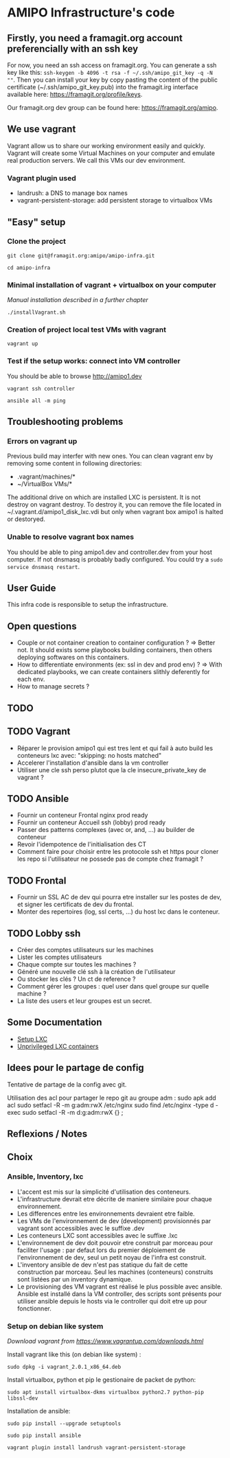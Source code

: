 AMIPO Infrastructure's code
=======

## Firstly, you need a framagit.org account preferencially with an ssh key
For now, you need an ssh access on framagit.org.
You can generate a ssh key like this: `ssh-keygen -b 4096 -t rsa -f ~/.ssh/amipo_git_key -q -N ""`.
Then you can install your key by copy pasting the content of the public certificate (~/.ssh/amipo_git_key.pub) into the framagit.irg interface available here: <a href="https://framagit.org/profile/keys">https://framagit.org/profile/keys</a>.

Our framagit.org dev group can be found here: <a href="https://framagit.org/amipo">https://framagit.org/amipo</a>.

## We use vagrant
Vagrant allow us to share our working environment easily and quickly.
Vagrant will create some Virtual Machines on your computer and emulate real production servers.
We call this VMs our dev environment.

### Vagrant plugin used
* landrush: a DNS to manage box names
* vagrant-persistent-storage: add persistent storage to virtualbox VMs

## "Easy" setup

### Clone the project
`git clone git@framagit.org:amipo/amipo-infra.git` 

`cd amipo-infra`

### Minimal installation of vagrant + virtualbox on your computer
_Manual installation described in a further chapter_

`./installVagrant.sh`

### Creation of project local test VMs with vagrant
`vagrant up`

### Test if the setup works: connect into VM controller
You should be able to browse <a href="http://amipo1.dev">http://amipo1.dev</a>

`vagrant ssh controller`

`ansible all -m ping`

## Troubleshooting problems

### Errors on vagrant up
Previous build may interfer with new ones. You can clean vagrant env by removing some content in following directories:
* .vagrant/machines/*
* ~/VirtualBox VMs/*

The additional drive on which are installed LXC is persistent. It is not destroy on vagrant destroy. To destroy it, you can remove the file located in ~/.vagrant.d/amipo1_disk_lxc.vdi but only when vagrant box amipo1 is halted or destoryed.

### Unable to resolve vagrant box names
You should be able to ping amipo1.dev and controller.dev from your host computer. If not dnsmasq is probably badly configured. You could try a `sudo service dnsmasq restart`.

## User Guide
This infra code is responsible to setup the infrastructure.

## Open questions
* Couple or not container creation to container configuration ? => Better not. It should exists some playbooks building containers, then others deploying softwares on this containers.
* How to differentiate environments (ex: ssl in dev and prod env) ? => With dedicated playbooks, we can create containers slithly deferently for each env.
* How to manage secrets ?

## TODO

## TODO Vagrant
* Réparer le provision amipo1 qui est tres lent et qui fail à auto build les conteneurs lxc avec: "skipping: no hosts matched"
* Accelerer l'installation d'ansible dans la vm controller
* Utiliser une cle ssh perso plutot que la cle insecure_private_key de vagrant ?


## TODO Ansible
* Fournir un conteneur Frontal nginx prod ready
* Fournir un conteneur Accueil ssh (lobby) prod ready
* Passer des patterns complexes (avec or, and, ...) au builder de conteneur
* Revoir l'idempotence de l'initialisation des CT
* Comment faire pour choisir entre les protocole ssh et https pour cloner les repo si l'utilisateur ne possede pas de compte chez framagit ?


## TODO Frontal
* Fournir un SSL AC de dev qui pourra etre installer sur les postes de dev, et signer les certificats de dev du frontal.
* Monter des repertoires (log, ssl certs, ...) du host lxc dans le conteneur.


## TODO Lobby ssh
* Créer des comptes utilisateurs sur les machines
* Lister les comptes utilisateurs
* Chaque compte sur toutes les machines ?
* Généré une nouvelle clé ssh à la création de l'utilisateur
* Ou stocker les clés ? Un ct de reference ?
* Comment gérer les groupes : quel user dans quel groupe sur quelle machine ?
* La liste des users et leur groupes est un secret.


## Some Documentation
* <a href="https://help.ubuntu.com/lts/serverguide/lxc.html">Setup LXC</a>
* <a href="https://stgraber.org/2014/01/17/lxc-1-0-unprivileged-containers/">Unprivileged LXC containers</a>


## Idees pour le partage de config
Tentative de partage de la config avec git.

Utilisation des acl pour partager le repo git au groupe adm :
sudo apk add acl
sudo setfacl -R -m g:adm:rwX /etc/nginx
sudo find /etc/nginx -type d -exec sudo setfacl -R -m d:g:adm:rwX {} \;

## Reflexions / Notes


## Choix
### Ansible, Inventory, lxc
* L'accent est mis sur la simplicité d'utilisation des conteneurs.
* L'infrastructure devrait etre décrite de maniere similaire pour chaque environnement.
* Les differences entre les environnements devraient etre faible.
* Les VMs de l'environnement de dev (development) provisionnés par vagrant sont accessibles avec le suffixe .dev
* Les conteneurs LXC sont accessibles avec le suffixe .lxc
* L'environnement de dev doit pouvoir etre construit par morceau pour faciliter l'usage : par defaut lors du premier déploiement de l'environnement de dev, seul un petit noyau de l'infra est construit.
* L'inventory ansible de dev n'est pas statique du fait de cette construction par morceau. Seul les machines (conteneurs) construits sont listées par un inventory dynamique.
* Le provisioning des VM vagrant est réalisé le plus possible avec ansible. Ansible est installé dans la VM controller, des scripts sont présents pour utiliser ansible depuis le hosts via le controller qui doit etre up pour fonctionner.

### Setup on debian like system
_Download vagrant from https://www.vagrantup.com/downloads.html_

Install vagrant like this (on debian like system) : 

`sudo dpkg -i vagrant_2.0.1_x86_64.deb`

Install virtualbox, python et pip le gestionaire de packet de python:

`sudo apt install virtualbox-dkms virtualbox python2.7 python-pip libssl-dev`

Installation de ansible:

`sudo pip install --upgrade setuptools`

`sudo pip install ansible`

`vagrant plugin install landrush vagrant-persistent-storage`

